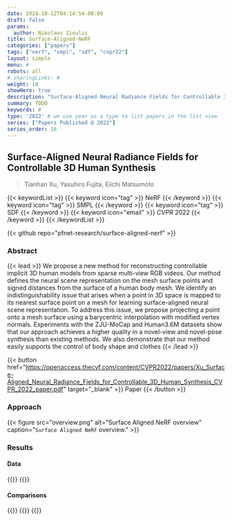 ```yaml
---
date: 2024-10-12T04:14:54-08:00
draft: false
params:
  author: Nikolaos Zioulis
title: Surface-Aligned-NeRF
categories: ["papers"]
tags: ["nerf", "smpl", "sdf", "cvpr22"]
layout: simple
menu: #
robots: all
# sharingLinks: #
weight: 10
showHero: true
description: "Surface-Aligned Neural Radiance Fields for Controllable 3D Human Synthesis"
summary: TODO
keywords: #
type: '2022' # we use year as a type to list papers in the list view
series: ["Papers Published @ 2022"]
series_order: 16
---
```


## Surface-Aligned Neural Radiance Fields for Controllable 3D Human Synthesis

> Tianhan Xu, Yasuhiro Fujita, Eiichi Matsumoto

{{< keywordList >}}
{{< keyword icon="tag" >}} NeRF {{< /keyword >}}
{{< keyword icon="tag" >}} SMPL {{< /keyword >}}
{{< keyword icon="tag" >}} SDF {{< /keyword >}}
{{< keyword icon="email" >}} *CVPR* 2022 {{< /keyword >}}
{{< /keywordList >}}

{{< github repo="pfnet-research/surface-aligned-nerf" >}}

### Abstract
{{< lead >}}
We propose a new method for reconstructing controllable implicit 3D human models from sparse multi-view RGB videos. Our method defines the neural scene representation on the mesh surface points and signed distances from the surface of a human body mesh. We identify an indistinguishability issue that arises when a point in 3D space is mapped to its nearest surface point on a mesh for learning surface-aligned neural scene representation. To address this issue, we propose projecting a point onto a mesh surface using a barycentric interpolation with modified vertex normals. Experiments with the ZJU-MoCap and Human3.6M datasets show that our approach achieves a higher quality in a novel-view and novel-pose synthesis than existing methods. We also demonstrate that our method easily supports the control of body shape and clothes
{{< /lead >}}

{{< button href="https://openaccess.thecvf.com/content/CVPR2022/papers/Xu_Surface-Aligned_Neural_Radiance_Fields_for_Controllable_3D_Human_Synthesis_CVPR_2022_paper.pdf" target="_blank" >}}
Paper
{{< /button >}}

### Approach

{{< figure
    src="overview.png"
    alt="Surface Aligned NeRF overview"
    caption="`Surface Aligned NeRF` overview."
    >}}

### Results

#### Data
{{<badge label="test" message="ZJU_MOCAP" color="yellowgreen" logo="github" link="https://github.com/zju3dv/neuralbody/blob/master/INSTALL.md#zju-mocap-dataset" target="_blank">}}
{{<badge label="test" message="Human3.6M" color="critical" logo="link" link="http://vision.imar.ro/human3.6m/description.php" target="_blank">}}

#### Comparisons
{{<badge label="body--NeRF" message="NeuralBody" color="coral" logo="github" link="https://github.com/zju3dv/neuralbody" target="_blank">}}
{{<badge label="body--NeRF" message="AnimatableNeRF" color="cyan" logo="github" link="https://github.com/zju3dv/animatable_nerf" target="_blank">}}
{{<badge label="body--NeRF" message="NARF" color="green" logo="github" link="https://github.com/nogu-atsu/NARF" target="_blank">}}
